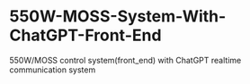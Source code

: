 # 550W-MOSS-System-With-ChatGPT-Front-End
550W/MOSS control system(front_end) with ChatGPT realtime communication system
